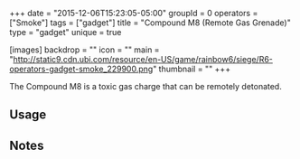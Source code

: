 +++
date = "2015-12-06T15:23:05-05:00"
groupId = 0
operators = ["Smoke"]
tags = ["gadget"]
title = "Compound M8 (Remote Gas Grenade)"
type = "gadget"
unique = true

[images]
  backdrop = ""
  icon = ""
  main = "http://static9.cdn.ubi.com/resource/en-US/game/rainbow6/siege/R6-operators-gadget-smoke_229900.png"
  thumbnail = ""
+++

The Compound M8 is a toxic gas charge that can be remotely detonated.

## Usage

## Notes
